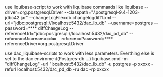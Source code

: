 use liquibase-script to work with liquibase commands like 
liquibase 
 --driver=org.postgresql.Driver 
 --classpath=".\postgresql-9.4-1203-jdbc42.jar" 
 --changeLogFile=db.changelogdiff1.xml 
 --url="jdbc:postgresql://localhost:5432/dac_lb_db" 
 --username=postgres 
 --password=**** 
 diffChangeLog 
 --referenceUrl="jdbc:postgresql://localhost:5432/dac_pd_db" 
 --referenceUsername=dac 
 --referencePassword=**** 
 --referenceDriver=org.postgresql.Driver
 
use dac_liquibase-scripts to work with less parameters. Everthing else is set to the dac envirnment(Postgres-db ...)
liquibase.cmd 
-m "diffChangeLog" 
-url "localhost:5432/dac_lb_db" 
-u postgres 
-p xxxxx 
-refurl 
localhost:5432/dac_pd_db 
-ru dac 
-rp xxxxx



